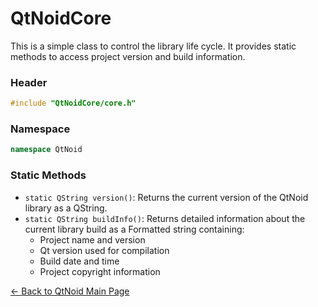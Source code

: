 # QtNoidCore
This is a simple class to control the library life cycle.
It provides static methods to access project version and build information.


### Header

```cpp
#include "QtNoidCore/core.h"
```

### Namespace

```cpp
namespace QtNoid
```

### Static Methods


- `static QString version()`: Returns the current version of the QtNoid library as a QString.
- `static QString buildInfo()`: Returns detailed information about the current 
  library build as a Formatted string containing:
  - Project name and version
  - Qt version used for compilation
  - Build date and time
  - Project copyright information


[← Back to QtNoid Main Page](./../README.md)

